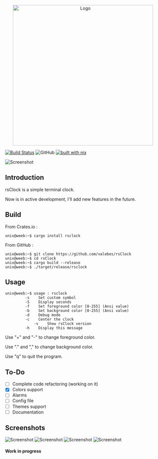 <p align="center">
  <img alt="Logo" width="454" src="https://i.imgur.com/1TF28pq.png">
</p>

[![Build Status](https://travis-ci.org/valebes/rsClock.svg?branch=master)](https://travis-ci.org/valebes/rsClock)
![GitHub](https://img.shields.io/github/license/valebes/rsClock.svg)
[![built with nix](https://builtwithnix.org/badge.svg)](https://builtwithnix.org)

![Screenshot](https://i.imgur.com/oyCXhXU.png)

## Introduction
rsClock is a simple terminal clock.

Now is in active development, I'll add new features in the future.

## Build
From Crates.io :

```console
unix@weeb:~$ cargo install rsclock
```

From GitHub :
```console
unix@weeb:~$ git clone https://github.com/valebes/rsClock
unix@weeb:~$ cd rsClock
unix@weeb:~$ cargo build --release
unix@weeb:~$ ./target/release/rsclock
```
## Usage
```console
unix@weeb:~$ usage : rsclock
   		 -s    Set custom symbol
		 -S    Display seconds
  		 -f    Set foreground color [0-255] (Ansi value)
   		 -b    Set background color [0-255] (Ansi value)
 		 -d    Debug mode
  		 -c    Center the clock
    		 -v    Show rsClock version
   		 -h    Display this message
```
Use "+" and "-" to change foreground color.

Use "." and "," to change background color.

Use "q" to quit the program.

## To-Do
* [ ] Complete code refactoring (working on it)
* [x] Colors support 
* [ ] Alarms
* [ ] Config file
* [ ] Themes support
* [ ] Documentation
## Screenshots

![Screenshot](https://i.imgur.com/EhrFUvk.png)
![Screenshot](https://i.imgur.com/CuirrjG.png)
![Screenshot](https://i.imgur.com/rhaiacW.png)
![Screenshot](https://i.imgur.com/knBYqPb.png)

#### Work in progress
